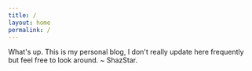 ```yaml
---
title: /
layout: home
permalink: /
---
```


What's up. This is my personal blog, I don't really update here frequently but feel free to look around. ~ ShazStar.